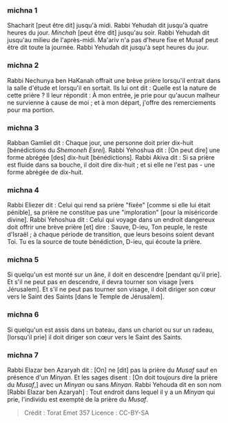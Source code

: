 
### michna 1
Shacharit [peut être dit] jusqu'à midi. Rabbi Yehudah dit jusqu'à quatre heures du jour.  _Minchah_ [peut être dit] jusqu'au soir. Rabbi Yehudah dit jusqu'au milieu de l'après-midi.  Ma'ariv n'a pas d'heure fixe et Musaf peut être dit toute la journée. Rabbi Yehudah dit jusqu'à sept heures du jour.

### michna 2
Rabbi Nechunya ben HaKanah offrait une brève prière lorsqu'il entrait dans la salle d'étude et lorsqu'il en sortait. Ils lui ont dit : Quelle est la nature de cette prière ? Il leur répondit : À mon entrée, je prie pour qu'aucun malheur ne survienne à cause de moi ; et à mon départ, j'offre des remerciements pour ma portion.

### michna 3
Rabban Gamliel dit : Chaque jour, une personne doit prier dix-huit [bénédictions du _Shemoneh Esrei_]. Rabbi Yehoshua dit : [On peut dire] une forme abrégée [des] dix-huit [bénédictions]. Rabbi Akiva dit : Si sa prière est fluide dans sa bouche, il doit dire dix-huit ; et si elle ne l'est pas - une forme abrégée de dix-huit.

### michna 4
Rabbi Eliezer dit : Celui qui rend sa prière "fixée" [comme si elle lui était pénible], sa prière ne constitue pas une "imploration" [pour la miséricorde divine]. Rabbi Yehoshua dit : Celui qui voyage dans un endroit dangereux doit offrir une brève prière [et] dire :  Sauve, D-ieu, Ton peuple, le reste d'Israël ; à chaque période de transition, que leurs besoins soient devant Toi. Tu es la source de toute bénédiction, D-ieu, qui écoute la prière.

### michna 5
Si quelqu'un est monté sur un âne, il doit en descendre [pendant qu'il prie]. Et s'il ne peut pas en descendre, il devra tourner son visage [vers Jérusalem]. Et s'il ne peut pas tourner son visage, il doit diriger son cœur vers le Saint des Saints [dans le Temple de Jérusalem].

### michna 6
Si quelqu'un est assis dans un bateau, dans un chariot ou sur un radeau, [lorsqu'il prie] il doit diriger son cœur vers le Saint des Saints.

### michna 7
Rabbi Elazar ben Azaryah dit : [On] ne [dit] pas la prière du _Musaf_ sauf en présence d'un _Minyan_. Et les sages disent : [On doit toujours dire la prière du _Musaf_,] avec un _Minyan_ ou sans _Minyan_. Rabbi Yehouda dit en son nom [Rabbi Elazar ben Azaryah] : Tout endroit dans lequel il y a un _Minyan_ qui prie, l'individu est exempté de la prière du _Musaf_.

>Crédit : Torat Emet 357
>Licence : CC-BY-SA 